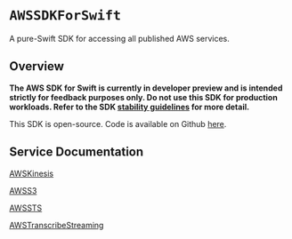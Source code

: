 # ``AWSSDKForSwift``

A pure-Swift SDK for accessing all published AWS services.

## Overview

**The AWS SDK for Swift is currently in developer preview and is intended strictly for feedback purposes only. Do not use this SDK for production workloads. Refer to the SDK [stability guidelines](docs/stability.md) for more detail.**

This SDK is open-source.  Code is available on Github [here](https://github.com/awslabs/aws-sdk-swift).

## Service Documentation


[AWSKinesis](../../../../swift/awskinesis/latest/documentation/awskinesis)

[AWSS3](../../../../swift/awss3/latest/documentation/awss3)

[AWSSTS](../../../../swift/awssts/latest/documentation/awssts)

[AWSTranscribeStreaming](../../../../swift/awstranscribestreaming/latest/documentation/awstranscribestreaming)

